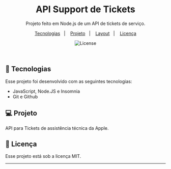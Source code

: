 <h1 align="center"> API Support de Tickets</h1>

<p align="center">
Projeto feito em Node.js de um API de tickets de serviço.
</p>

<p align="center">
  <a href="#-tecnologias">Tecnologias</a>&nbsp;&nbsp;&nbsp;|&nbsp;&nbsp;&nbsp;
  <a href="#-projeto">Projeto</a>&nbsp;&nbsp;&nbsp;|&nbsp;&nbsp;&nbsp;
  <a href="#-layout">Layout</a>&nbsp;&nbsp;&nbsp;|&nbsp;&nbsp;&nbsp;
  <a href="#memo-licença">Licença</a>
</p>

<p align="center">
  <img alt="License" src="https://img.shields.io/static/v1?label=license&message=MIT&color=49AA26&labelColor=000000">
</p>

<br>

## 🚀 Tecnologias

Esse projeto foi desenvolvido com as seguintes tecnologias:

- JavaScript, Node.JS e Insomnia
- Git e Github

## 💻 Projeto

API para Tickets de assistência técnica da Apple. 

## :memo: Licença

Esse projeto está sob a licença MIT.

---
